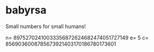 # babyrsa
Small numbers for small humans!

n= 89752702410033356872624682474051727149
e= 5
c= 8569036008785673921403170186780173601
